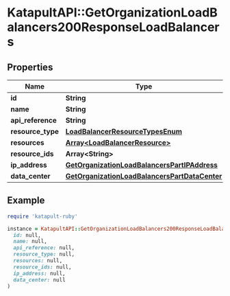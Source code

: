 # KatapultAPI::GetOrganizationLoadBalancers200ResponseLoadBalancers

## Properties

| Name | Type | Description | Notes |
| ---- | ---- | ----------- | ----- |
| **id** | **String** |  | [optional] |
| **name** | **String** |  | [optional] |
| **api_reference** | **String** |  | [optional] |
| **resource_type** | [**LoadBalancerResourceTypesEnum**](LoadBalancerResourceTypesEnum.md) |  | [optional] |
| **resources** | [**Array&lt;LoadBalancerResource&gt;**](LoadBalancerResource.md) |  | [optional] |
| **resource_ids** | **Array&lt;String&gt;** |  | [optional] |
| **ip_address** | [**GetOrganizationLoadBalancersPartIPAddress**](GetOrganizationLoadBalancersPartIPAddress.md) |  | [optional] |
| **data_center** | [**GetOrganizationLoadBalancersPartDataCenter**](GetOrganizationLoadBalancersPartDataCenter.md) |  | [optional] |

## Example

```ruby
require 'katapult-ruby'

instance = KatapultAPI::GetOrganizationLoadBalancers200ResponseLoadBalancers.new(
  id: null,
  name: null,
  api_reference: null,
  resource_type: null,
  resources: null,
  resource_ids: null,
  ip_address: null,
  data_center: null
)
```

